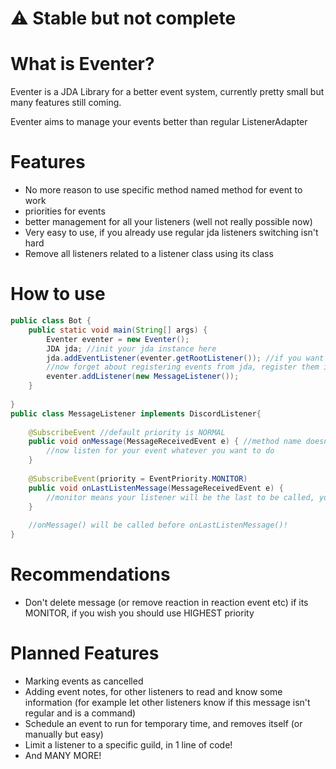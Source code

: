 # ⚠ Stable but not complete
# What is Eventer?

Eventer is a JDA Library for a better event system, currently pretty small but many features still coming.

Eventer aims to manage your events better than regular ListenerAdapter

# Features
- No more reason to use specific method named method for event to work
- priorities for events
- better management for all your listeners (well not really possible now)
- Very easy to use, if you already use regular jda listeners switching isn't hard
- Remove all listeners related to a listener class using its class

# How to use

```java
public class Bot {
    public static void main(String[] args) {
        Eventer eventer = new Eventer();
        JDA jda; //init your jda instance here
        jda.addEventListener(eventer.getRootListener()); //if you want add this in the builder of jda
        //now forget about registering events from jda, register them in eventer!
        eventer.addListener(new MessageListener());
    }
    
}
public class MessageListener implements DiscordListener{
    
    @SubscribeEvent //default priority is NORMAL
    public void onMessage(MessageReceivedEvent e) { //method name doesn't matter anymore
        //now listen for your event whatever you want to do
    }
    
    @SubscribeEvent(priority = EventPriority.MONITOR) 
    public void onLastListenMessage(MessageReceivedEvent e) {
        //monitor means your listener will be the last to be called, you shouldn't delete message here 
    }
    
    //onMessage() will be called before onLastListenMessage()!
}
```

# Recommendations

- Don't delete message (or remove reaction in reaction event etc) if its MONITOR, if you wish you should use HIGHEST priority

# Planned Features
- Marking events as cancelled
- Adding event notes, for other listeners to read and know some information (for example let other listeners know if this message isn't regular and is a command)
- Schedule an event to run for temporary time, and removes itself (or manually but easy)
- Limit a listener to a specific guild, in 1 line of code!
- And MANY MORE!



